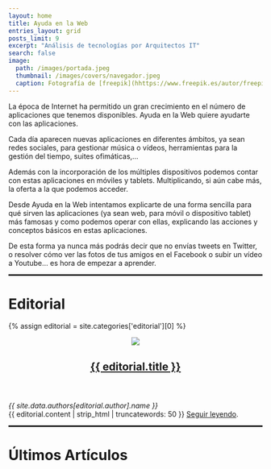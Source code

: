 ```yaml
---
layout: home
title: Ayuda en la Web
entries_layout: grid
posts_limit: 9
excerpt: "Análisis de tecnologías por Arquitectos IT"
search: false
image:
  path: /images/portada.jpeg
  thumbnail: /images/covers/navegador.jpeg
  caption: Fotografía de [freepik](hhttps://www.freepik.es/autor/freepik)
---
```

La época de Internet ha permitido un gran crecimiento en el número de aplicaciones que tenemos disponibles. Ayuda en la Web quiere ayudarte con las aplicaciones.

Cada día aparecen nuevas aplicaciones en diferentes ámbitos, ya sean redes sociales, para gestionar música o vídeos, herramientas para la gestión del tiempo, suites ofimáticas,…

Además con la incorporación de los múltiples dispositivos podemos contar con estas aplicaciones en móviles y tablets. Multiplicando, si aún cabe más, la oferta a la que podemos acceder.

Desde Ayuda en la Web intentamos explicarte de una forma sencilla para qué sirven las aplicaciones (ya sean web, para móvil o dispositivo tablet) más famosas y como podemos operar con ellas, explicando las acciones y conceptos básicos en estas aplicaciones. 

De esta forma ya nunca más podrás decir que no envías tweets en Twitter, o resolver cómo ver las fotos de tus amigos en el Facebook o subir un vídeo a Youtube… es hora de empezar a aprender.



<hr style="border: 1px solid;">

# Editorial
{% assign editorial = site.categories['editorial'][0] %}

<article class="editorial">
  <header class="editorial-header">
    <a href="{{ site.url }}{{ editorial.url }}">
      <img src="{{ site.url }}{{ editorial.image.path }}" class="img-fluid">        
      <h2>{{ editorial.title }} </h2>
    </a>
  </header>
  <div class="editorial-author"><i>{{ site.data.authors[editorial.author].name }}</i></div>
  <div class="editorial-summary">  
    {{ editorial.content | strip_html | truncatewords: 50 }} <a href="{{ site.url }}{{ editorial.url }}">Seguir leyendo</a>.  
  </div>
</article>

<hr style="border: 1px solid;">

# Últimos Artículos
